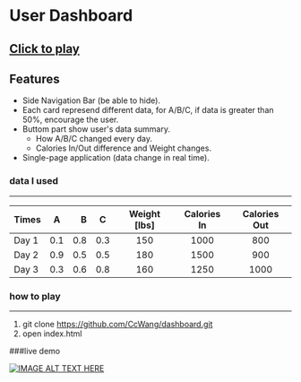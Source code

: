 # User Dashboard 
## [Click to play](https://ccwang.github.io/dashboard/index.html)
## Features
* Side Navigation Bar (be able to hide).
* Each card represend different data, for A/B/C, if data is greater than 50%, encourage the user.
* Buttom part show user's data summary.
  * How A/B/C changed every day.
  * Calories In/Out difference and Weight changes.
* Single-page application (data change in real time).


### data I used
***
| Times | A  | B  | C  | Weight [lbs] | Calories In |Calories Out|
| ----- |:--:| --:|:--:| :-----------:|:-----------:| :---------:|
| Day 1 | 0.1 |0.8 |0.3| 150          |1000         |800         |
| Day 2 | 0.9 |0.5 |0.5| 180          |1500         |900         |
| Day 3 | 0.3 |0.6 |0.8| 160          |1250         |1000        |

### how to play
***
1. git clone https://github.com/CcWang/dashboard.git
2. open index.html

###live demo

[![IMAGE ALT TEXT HERE](https://raw.github.com/CcWang/dashboard/master/static/images/dashboard.png)](https://youtu.be/IEk7MiggcAM)
